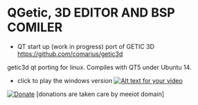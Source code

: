 # QGetic, 3D EDITOR AND BSP COMILER

* QT start up (work in progress) port of GETIC 3D https://github.com/comarius/getic3d

getic3d qt porting for linux.
Compiles with QT5 under Ubuntu 14.

* click to play the windows version
[![Alt text for your video](http://marius.mine.nu/_res/getic/about11.jpg)](http://marius.mine.nu/_dnls/out.ogv)



[![Donate](https://img.shields.io/badge/Donate-PayPal-green.svg)](https://www.paypal.com/cgi-bin/webscr?cmd=_s-xclick&hosted_button_id=L9RVWU5NUZ4YG)   [donations are taken care by meeiot domain]


